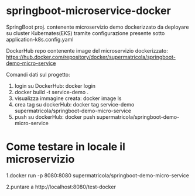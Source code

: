 # springboot-microservice-docker

SpringBoot proj. contenente microservizio demo dockerizzato da deployare su cluster Kubernates(EKS) tramite configurazione presente sotto application-k8s.config.yaml

DockerHub repo contenente image del microservizio dockerizzato: https://hub.docker.com/repository/docker/supermatricola/springboot-demo-micro-service

Comandi dati sul progetto:

1. login su DockerHub: docker login
2. docker build -t service-demo .
3. visualizza immagine creata:  docker image ls
4. crea tag su dockerHub: docker tag service-demo supermatricola/springboot-demo-micro-service
5. push su dockerHub: docker push supermatricola/springboot-demo-micro-service


# Come testare in locale il microservizio 

1.docker run -p 8080:8080 supermatricola/springboot-demo-micro-service

2.puntare a http://localhost:8080/test-docker
